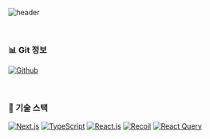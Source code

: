 ![header](https://capsule-render.vercel.app/api?type=waving&color=gradient&height=120&animation=fadeIn&section=footer&text=FE&nbsp;Developer&fontAlign=70)

<br>

### 📊 Git 정보
[![Github](https://www.codenary.co.kr/widget/github/api?username=코딩병원)](https://www.codenary.co.kr/user-profile/detail/코딩병원?github_ride=true&utm_source=github)

<br>

### 🤔 기술 스택
[![Next.js](https://img.shields.io/badge/next.js-000000?style=for-the-badge&logo=next.js&logoColor=white)](#) [![TypeScript](https://img.shields.io/badge/typescript-3178C6?style=for-the-badge&logo=typescript&logoColor=white)](#) [![React.js](https://img.shields.io/badge/react.js-61DAFB?style=for-the-badge&logo=react&logoColor=black)](#) [![Recoil](https://img.shields.io/badge/recoil-4FC08D?style=for-the-badge&logo=recoil&logoColor=white)](#) [![React Query](https://img.shields.io/badge/react%20query-E34F26?style=for-the-badge&logo=reactquery&logoColor=white)](#)
